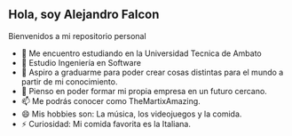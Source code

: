 ## Hola, soy Alejandro Falcon

Bienvenidos a mi repositorio personal

- 🔭 Me encuentro estudiando en la Universidad Tecnica de Ambato
- 🌱 Estudio Ingeniería en Software
- 👯 Aspiro a graduarme para poder crear cosas distintas para el mundo a partir de mi conocimiento.
- 🤔 Pienso en poder formar mi propia empresa en un futuro cercano.
- 📫 Me podrás conocer como TheMartixAmazing.
- 😄 Mis hobbies son: La música, los videojuegos y la comida.
- ⚡ Curiosidad: Mi comida favorita es la Italiana.
